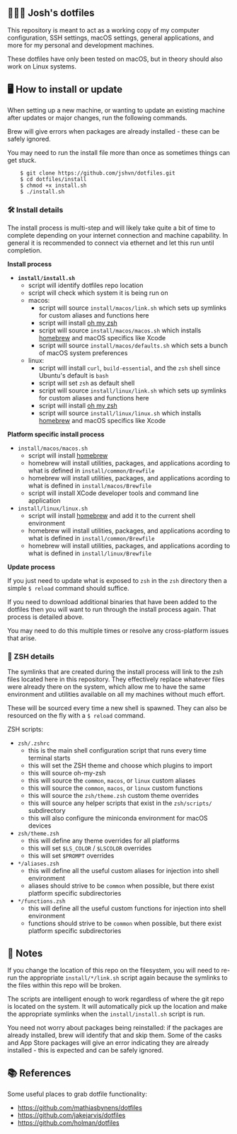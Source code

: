 ## 👨🏻‍💻 Josh's dotfiles

This repository is meant to act as a working copy of my computer configuration, SSH settings, macOS settings, general applications, and more for my personal and development machines. 

These dotfiles have only been tested on macOS, but in theory should also work on Linux systems.


## 🖥 How to install or update

When setting up a new machine, or wanting to update an existing machine after updates or major changes, run the following commands.

Brew will give errors when packages are already installed - these can be safely ignored.

You may need to run the install file more than once as sometimes things can get stuck.

```
    $ git clone https://github.com/jshvn/dotfiles.git
    $ cd dotfiles/install
    $ chmod +x install.sh
    $ ./install.sh
```

### 🛠 Install details

The install process is multi-step and will likely take quite a bit of time to complete depending on your internet connection and machine capability. In general it is recommended to connect via ethernet and let this run until completion.

**Install process**


* **`install/install.sh`**
    * script will identify dotfiles repo location
    * script will check which system it is being run on
    * macos:
        * script will source `install/macos/link.sh` which sets up symlinks for custom aliases and functions here
        * script will install [oh my zsh](https://github.com/ohmyzsh/ohmyzsh)
        * script will source `install/macos/macos.sh` which installs [homebrew](https://brew.sh/) and macOS specifics like Xcode
        * script will source `install/macos/defaults.sh` which sets a bunch of macOS system preferences
    * linux:
        * script will install `curl`, `build-essential`, and the `zsh` shell since Ubuntu's default is `bash`
        * script will set `zsh` as default shell
        * script will source `install/linux/link.sh` which sets up symlinks for custom aliases and functions here
        * script will install [oh my zsh](https://github.com/ohmyzsh/ohmyzsh)
        * script will source `install/linux/linux.sh` which installs [homebrew](https://brew.sh/) and macOS specifics like Xcode


**Platform specific install process**

* `install/macos/macos.sh`
    * script will install [homebrew](https://brew.sh/)
    * homebrew will install utilities, packages, and applications acording to what is defined in `install/common/Brewfile`
    * homebrew will install utilities, packages, and applications acording to what is defined in `install/macos/Brewfile`
    * script will install XCode developer tools and command line application
* `install/linux/linux.sh`
    * script will install [homebrew](https://brew.sh/) and add it to the current shell environment
    * homebrew will install utilities, packages, and applications acording to what is defined in `install/common/Brewfile`
    * homebrew will install utilities, packages, and applications acording to what is defined in `install/linux/Brewfile`

**Update process**

If you just need to update what is exposed to `zsh` in the `zsh` directory then a simple `$ reload` command should suffice.

If you need to download additional binaries that have been added to the dotfiles then you will want to run through the install process again. That process is detailed above.

You may need to do this multiple times or resolve any cross-platform issues that arise.


### 🦪 ZSH details

The symlinks that are created during the install process will link to the zsh files located here in this repository. They effectively replace whatever files were already there on the system, which allow me to have the same environment and utilities available on all my machines without much effort.

These will be sourced every time a new shell is spawned. They can also be resourced on the fly with a `$ reload` command.

ZSH scripts:

* `zsh/.zshrc`
    * this is the main shell configuration script that runs every time terminal starts
    * this will set the ZSH theme and choose which plugins to import
    * this will source oh-my-zsh
    * this will source the `common`, `macos`, or `linux` custom aliases
    * this will source the `common`, `macos`, or `linux` custom functions
    * this will source the `zsh/theme.zsh` custom theme overrides
    * this will source any helper scripts that exist in the `zsh/scripts/` subdirectory
    * this will also configure the miniconda environment for macOS devices
* `zsh/theme.zsh`
    * this will define any theme overrides for all platforms
    * this will set `$LS_COLOR` / `$LSCOLOR` overrides
    * this will set `$PROMPT` overrides
* `*/aliases.zsh`
    * this will define all the useful custom aliases for injection into shell environment
    * aliases should strive to be `common` when possible, but there exist platform specific subdirectories
* `*/functions.zsh`
    * this will define all the useful custom functions for injection into shell environment
    * functions should strive to be `common` when possible, but there exist platform specific subdirectories


## 📘 Notes

If you change the location of this repo on the filesystem, you will need to re-run the appropriate `install/*/link.sh` script again because the symlinks to the files within this repo will be broken.

The scripts are intelligent enough to work regardless of where the git repo is located on the system. It will automatically pick up the location and make the appropriate symlinks when the `install/install.sh` script is run.

You need not worry about packages being reinstalled: if the packages are already installed, brew will identify that and skip them. Some of the casks and App Store packages will give an error indicating they are already installed - this is expected and can be safely ignored.

## 📚 References

Some useful places to grab dotfile functionality:

- https://github.com/mathiasbynens/dotfiles
- https://github.com/jakejarvis/dotfiles
- https://github.com/holman/dotfiles

